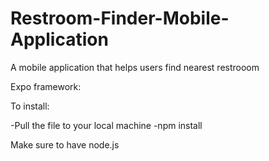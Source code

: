# Restroom-Finder-Mobile-Application
A mobile application that helps users find nearest restrooom 


Expo framework:

To install:

-Pull the file to your local machine
-npm install

Make sure to have node.js
